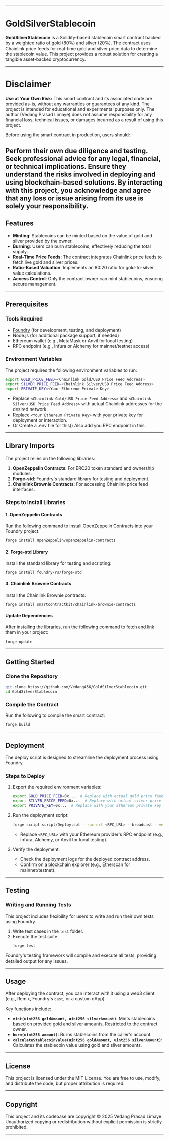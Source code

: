 
---

# GoldSilverStablecoin 

**GoldSilverStablecoin** is a Solidity-based stablecoin smart contract backed by a weighted ratio of gold (80%) and silver (20%). The contract uses Chainlink price feeds for real-time gold and silver price data to determine the stablecoin value. This project provides a robust solution for creating a tangible asset-backed cryptocurrency.  

---
# Disclaimer

   **Use at Your Own Risk:**
This smart contract and its associated code are provided as-is, without any warranties or guarantees of any kind. The project is intended for educational and experimental purposes only. The author (Vedang Prasad Limaye) does not assume responsibility for any financial loss, technical issues, or damages incurred as a result of using this project.

Before using the smart contract in production, users should:

Perform their own due diligence and testing.
Seek professional advice for any legal, financial, or technical implications.
Ensure they understand the risks involved in deploying and using blockchain-based solutions.
By interacting with this project, you acknowledge and agree that any loss or issue arising from its use is solely your responsibility.
---

## Features  

- **Minting**: Stablecoins can be minted based on the value of gold and silver provided by the owner.  
- **Burning**: Users can burn stablecoins, effectively reducing the total supply.  
- **Real-Time Price Feeds**: The contract integrates Chainlink price feeds to fetch live gold and silver prices.  
- **Ratio-Based Valuation**: Implements an 80:20 ratio for gold-to-silver value calculations.  
- **Access Control**: Only the contract owner can mint stablecoins, ensuring secure management.  

---

## Prerequisites  

### Tools Required  
- [Foundry](https://getfoundry.sh) (for development, testing, and deployment)  
- Node.js (for additional package support, if needed) 
- Ethereum wallet (e.g., MetaMask or Anvil for local testing)  
- RPC endpoint (e.g., Infura or Alchemy for mainnet/testnet access)  

### Environment Variables  
The project requires the following environment variables to run:  
```bash  
export GOLD_PRICE_FEED=<Chainlink Gold/USD Price Feed Address>  
export SILVER_PRICE_FEED=<Chainlink Silver/USD Price Feed Address>  
export PRIVATE_KEY=<Your Ethereum Private Key>  
```  


- Replace `<Chainlink Gold/USD Price Feed Address>` and `<Chainlink Silver/USD Price Feed Address>` with actual Chainlink addresses for the desired network.  
- Replace `<Your Ethereum Private Key>` with your private key for deployment or interaction.  
- Or Create a  .env file for this() Also add you RPC endpoint in this.
---

## Library Imports  

The project relies on the following libraries:  

1. **OpenZeppelin Contracts**: For ERC20 token standard and ownership modules.  
2. **Forge-std**: Foundry's standard library for testing and deployment.  
3. **Chainlink Brownie Contracts**: For accessing Chainlink price feed interfaces.  

### Steps to Install Libraries  

#### 1. OpenZeppelin Contracts  
Run the following command to install OpenZeppelin Contracts into your Foundry project:  
```bash  
forge install OpenZeppelin/openzeppelin-contracts  
```  

#### 2. Forge-std Library  
Install the standard library for testing and scripting:  
```bash  
forge install foundry-rs/forge-std  
```  

#### 3. Chainlink Brownie Contracts  
Install the Chainlink Brownie contracts:  
```bash  
forge install smartcontractkit/chainlink-brownie-contracts  
```  

#### Update Dependencies  
After installing the libraries, run the following command to fetch and link them in your project:  
```bash  
forge update  
```  

---

## Getting Started  

### Clone the Repository  
```bash  
git clone https://github.com/Vedang456/GoldSilverStablecoin.git  
cd GoldSilverStablecoin  
```  

### Compile the Contract  
Run the following to compile the smart contract:  
```bash  
forge build  
```  

---

## Deployment  

The deploy script is designed to streamline the deployment process using Foundry.  

### Steps to Deploy  
1. Export the required environment variables:  
   ```bash  
   export GOLD_PRICE_FEED=0x...  # Replace with actual gold price feed address  
   export SILVER_PRICE_FEED=0x...  # Replace with actual silver price feed address  
   export PRIVATE_KEY=0x...  # Replace with your Ethereum private key  
   ```  

2. Run the deployment script:  
   ```bash  
   forge script script/Deploy.sol --rpc-url <RPC_URL> --broadcast --verify --private-key $PRIVATE_KEY  
   ```  
   - Replace `<RPC_URL>` with your Ethereum provider's RPC endpoint (e.g., Infura, Alchemy, or Anvil for local testing).  

3. Verify the deployment:  
   - Check the deployment logs for the deployed contract address.  
   - Confirm on a blockchain explorer (e.g., Etherscan for mainnet/testnet).  

---

## Testing  

### Writing and Running Tests  
This project includes flexibility for users to write and run their own tests using Foundry.  
1. Write test cases in the `test` folder.  
2. Execute the test suite:  
   ```bash  
   forge test  
   ```  

Foundry's testing framework will compile and execute all tests, providing detailed output for any issues.  

---

## Usage  

After deploying the contract, you can interact with it using a web3 client (e.g., Remix, Foundry's `cast`, or a custom dApp).  

Key functions include:  
- **`mint(uint256 goldAmount, uint256 silverAmount)`**: Mints stablecoins based on provided gold and silver amounts. Restricted to the contract owner.  
- **`burn(uint256 amount)`**: Burns stablecoins from the caller's account.  
- **`calculateStablecoinValue(uint256 goldAmount, uint256 silverAmount)`**: Calculates the stablecoin value using gold and silver amounts.  

---

## License  

This project is licensed under the MIT License. You are free to use, modify, and distribute the code, but proper attribution is required.  

---

## Copyright  

This project and its codebase are copyright © 2025 Vedang Prasad Limaye. Unauthorized copying or redistribution without explicit permission is strictly prohibited.  

--- 
